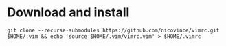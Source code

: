 # Download and install
```
git clone --recurse-submodules https://github.com/nicovince/vimrc.git $HOME/.vim && echo 'source $HOME/.vim/vimrc.vim' > $HOME/.vimrc
```
